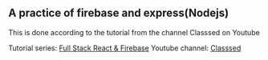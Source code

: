 ## A practice of firebase and express(Nodejs)

This is done according to the tutorial from the channel Classsed on Youtube

Tutorial series: [Full Stack React & Firebase](https://www.youtube.com/watch?v=RkBfu-W7tt0&list=PLMhAeHCz8S38ryyeMiBPPUnFAiWnoPvWP)
Youtube channel: [Classsed](https://www.youtube.com/classsed)

